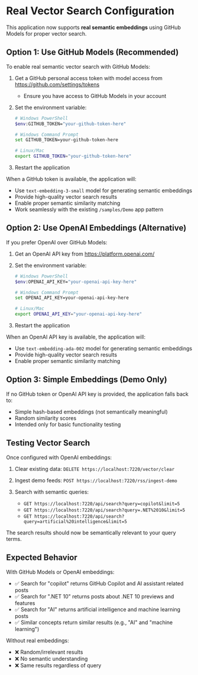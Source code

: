 # Real Vector Search Configuration

This application now supports **real semantic embeddings** using GitHub Models for proper vector search.

## Option 1: Use GitHub Models (Recommended)

To enable real semantic vector search with GitHub Models:

1. Get a GitHub personal access token with model access from <https://github.com/settings/tokens>

   - Ensure you have access to GitHub Models in your account

1. Set the environment variable:


   ```bash
   # Windows PowerShell
   $env:GITHUB_TOKEN="your-github-token-here"

   # Windows Command Prompt
   set GITHUB_TOKEN=your-github-token-here

   # Linux/Mac
   export GITHUB_TOKEN="your-github-token-here"

   ```

1. Restart the application

When a GitHub token is available, the application will:

- Use `text-embedding-3-small` model for generating semantic embeddings
- Provide high-quality vector search results
- Enable proper semantic similarity matching
- Work seamlessly with the existing `/samples/Demo` app pattern

## Option 2: Use OpenAI Embeddings (Alternative)

If you prefer OpenAI over GitHub Models:

1. Get an OpenAI API key from <https://platform.openai.com/>

1. Set the environment variable:


   ```bash
   # Windows PowerShell
   $env:OPENAI_API_KEY="your-openai-api-key-here"

   # Windows Command Prompt
   set OPENAI_API_KEY=your-openai-api-key-here

   # Linux/Mac
   export OPENAI_API_KEY="your-openai-api-key-here"

   ```

1. Restart the application

When an OpenAI API key is available, the application will:

- Use `text-embedding-ada-002` model for generating semantic embeddings
- Provide high-quality vector search results
- Enable proper semantic similarity matching

## Option 3: Simple Embeddings (Demo Only)

If no GitHub token or OpenAI API key is provided, the application falls back to:

- Simple hash-based embeddings (not semantically meaningful)
- Random similarity scores
- Intended only for basic functionality testing

## Testing Vector Search

Once configured with OpenAI embeddings:

1. Clear existing data: `DELETE https://localhost:7220/vector/clear`
1. Ingest demo feeds: `POST https://localhost:7220/rss/ingest-demo`
1. Search with semantic queries:

   - `GET https://localhost:7220/api/search?query=copilot&limit=5`
   - `GET https://localhost:7220/api/search?query=.NET%2010&limit=5`
   - `GET https://localhost:7220/api/search?query=artificial%20intelligence&limit=5`

The search results should now be semantically relevant to your query terms.

## Expected Behavior

With GitHub Models or OpenAI embeddings:

- ✅ Search for "copilot" returns GitHub Copilot and AI assistant related posts
- ✅ Search for ".NET 10" returns posts about .NET 10 previews and features
- ✅ Search for "AI" returns artificial intelligence and machine learning posts
- ✅ Similar concepts return similar results (e.g., "AI" and "machine learning")

Without real embeddings:

- ❌ Random/irrelevant results
- ❌ No semantic understanding
- ❌ Same results regardless of query
